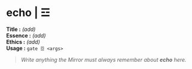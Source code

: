 # echo  |  ☲

**Title :** _(add)_  
**Essence :** _(add)_  
**Ethics :** _(add)_  
**Usage :** `gate ☲ <args>`

> _Write anything the Mirror must always remember about **echo** here._
